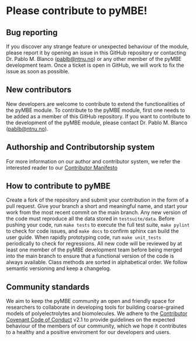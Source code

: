# Please contribute to pyMBE!

## Bug reporting
If you discover any strange feature or unexpected behaviour of the module, please report it by opening an issue in this GitHub repository or contacting Dr. Pablo M. Blanco (pablb@ntnu.no) or any other member of the pyMBE development team.
Once a ticket is open in GitHub, we will work to fix the issue as soon as possible.

## New contributors
New developers are welcome to contribute to extend the functionalities of the pyMBE module. 
To contribute to the pyMBE module, first one needs to be added as a member of this GitHub repository.
If you want to contribute to the development of the pyMBE module, please contact Dr. Pablo M. Blanco (pablb@ntnu.no).

## Authorship and Contributorship system
For more information on our author and contributor system, we refer the interested reader to our [Contributor Manifesto](CONTRIBUTOR_MANIFESTO.md)

## How to contribute to pyMBE
Create a fork of the repository and submit your contribution in the form of a pull request.
Give your branch a short and meaningful name, and start your work from the most recent commit on the main branch.
Any new version of the code must reproduce all the data stored in `testsuite/data`.
Before pushing your code, run `make tests` to execute the full test suite,
`make pylint` to check for code issues, and `make docs` to confirm sphinx can build the user guide.
When rapidly prototyping code, run `make unit_tests` periodically to check for regressions.
All new code will be reviewed by at least one member of the pyMBE development team before being merged into the main branch to ensure that a functional version of the code is always available.
Class methods are sorted in alphabetical order.
We follow semantic versioning and keep a changelog.

## Community standards
We aim to keep the pyMBE community an open and friendly space for researchers to collaborate in developing tools for building coarse-grained models of polyelectrolytes and biomolecules. 
We adhere to the [Contributor Covenant Code of Conduct](CODE_OF_CONDUCT.md) v2.1 to provide guidelines on the expected behaviour of the members of our community, which we hope it contributes to a healthy and a positive enviroment for our developers and users. 
